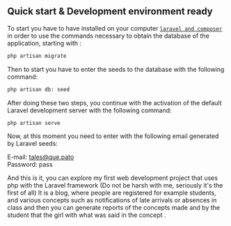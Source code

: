 ## Quick start & Development environment ready

To start you have to have installed on your computer [`laravel and composer`](https://laravel.com/docs/5.7) in order to use the commands necessary to obtain the database of the application, starting with :

```sh
php artisan migrate
```

Then to start you have to enter the seeds to the database with the following command:


```sh
php artisan db: seed
```

After doing these two steps, you continue with the activation of the default Laravel development server with the following command:

```sh
php artisan serve
```

Now, at this moment you need to enter with the following email generated by Laravel seeds:

E-mail: tales@que.pato   
Password: pass



And this is it, you can explore my first web development project that uses php with the Laravel framework (Do not be harsh with me, seriously it's the first of all)
It is a blog, where people are registered for example students, and various concepts such as notifications of late arrivals or absences in class and then you can generate reports of the concepts made and by the student that the girl with what was said in the concept .
